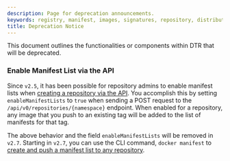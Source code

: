 ```yaml
---
description: Page for deprecation announcements.
keywords: registry, manifest, images, signatures, repository, distribution, digest
title: Deprecation Notice
---
```


This document outlines the functionalities or components within DTR that will be deprecated.

### Enable Manifest List via the API

Since `v2.5`, it has been possible for repository admins to enable manifest lists when [creating a repository via the API](./reference/dtr/2.5/api/). You accomplish this by setting `enableManifestLists` to `true` when sending a POST request to the `/api/v0/repositories/{namespace}` endpoint. When enabled for a repository, any image that you push to an existing tag will be added to the list of manifests for that tag.

The above behavior and the field `enableManifestLists` will be removed in `v2.7`. Starting in `v2.7`, you can use the CLI command, `docker manifest` to [create and push a manifest list to any repository](./edge/engine/reference/commandline/manifest/). 

